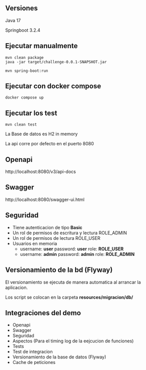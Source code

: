 ## Versiones
Java 17

Springboot 3.2.4

## Ejecutar manualmente

```
mvn clean package
java -jar target/challenge-0.0.1-SNAPSHOT.jar
```

```
mvn spring-boot:run
```

## Ejecutar con docker compose

```
docker compose up
```

## Ejecutar los test

```
mvn clean test
```

La Base de datos es H2 in memory

La api corre por defecto en el puerto 8080

## Openapi
http://localhost:8080/v3/api-docs

## Swagger

http://localhost:8080/swagger-ui.html

## Seguridad
* Tiene autenticacion de tipo **Basic**
* Un rol de permisos de escritura y lectura ROLE_ADMIN
* Un rol de permisos de lectura ROLE_USER
* Usuarios en memoria
  * username: **user** password: **user** role: **ROLE_USER**
  * username: **admin** password: **admin** role: **ROLE_ADMIN**

## Versionamiento de la bd (Flyway)
El versionamiento se ejecuta de manera automatica al arrancar la aplicacion.

Los script se colocan en la carpeta **resources/migracion/db/**

## Integraciones del demo
* Openapi
* Swagger
* Seguridad
* Aspectos (Para el timing log de la eejcucion de funciones)
* Tests
* Test de integracion
* Versionamiento de la base de datos (Flyway)
* Cache de peticiones
